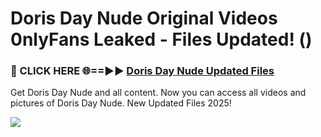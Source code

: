 # Doris Day Nude Original Videos 0nlyFans Leaked - Files Updated! ()

<h3>🔴 CLICK HERE 🌐==►► <a href="https://tinyurl.com/2p9ay9w9" rel="nofollow">Doris Day Nude Updated Files</a></h3>

Get Doris Day Nude and all content. Now you can access all videos and pictures of Doris Day Nude. New Updated Files 2025!

[![](https://i.imgur.com/KQgVmj3.gif)](https://tinyurl.com/2p9ay9w9)
